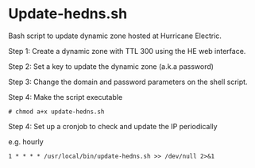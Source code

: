 # Update-hedns.sh

Bash script to update dynamic zone hosted at Hurricane Electric. 

Step 1: Create a dynamic zone with TTL 300 using the HE web interface. 

Step 2: Set a key to update the dynamic zone (a.k.a password)

Step 3: Change the domain and password parameters on the shell script.

Step 4: Make the script executable

`# chmod a+x update-hedns.sh`

Step 4: Set up a cronjob to check and update the IP periodically 

e.g. hourly

`1 * * * * /usr/local/bin/update-hedns.sh >> /dev/null 2>&1`


 